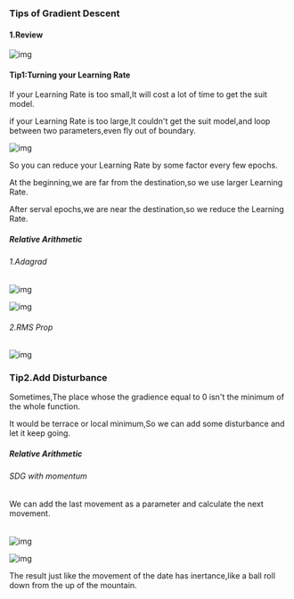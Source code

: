 ### Tips of Gradient Descent

#### 1.Review

![img](https://github.com/kimojiaa/MDnote/raw/master/Picture/2021-07-19_150516.png)



#### Tip1:Turning your Learning Rate

If your Learning Rate is too small,It will cost a lot of time to get the suit model.

if your Learning Rate is too large,It couldn't get the suit model,and loop between two parameters,even fly out of boundary.

![img](https://github.com/kimojiaa/MDnote/raw/master/Picture/2021-07-19_150946.png)

So you can reduce your Learning Rate by some factor every few epochs.

At the beginning,we are far from the destination,so we use larger Learning Rate.

After serval epochs,we are near the destination,so we reduce the Learning Rate. 

##### Relative Arithmetic

###### 1.Adagrad

![img](https://github.com/kimojiaa/MDnote/raw/master/Picture/2021-07-19_152717.png)

![img](https://github.com/kimojiaa/MDnote/raw/master/Picture/2021-07-19_152810.png)

###### 2.RMS Prop

![img](https://github.com/kimojiaa/MDnote/raw/master/Picture/2021-07-19_171054.png)

### Tip2.Add Disturbance

Sometimes,The place whose the gradience equal to 0 isn't the minimum of the whole function.

It would be terrace or local minimum,So we can add some disturbance and let it keep going.

##### Relative Arithmetic

###### SDG with momentum

We can add the last movement as a parameter and calculate the next movement.

###### 



![img](https://github.com/kimojiaa/MDnote/raw/master/Picture/2021-07-19_164544.png)

![img](https://github.com/kimojiaa/MDnote/raw/master/Picture/2021-07-19_164647.png)

The result just like the movement of the date has inertance,like a ball roll down from the up of the mountain.